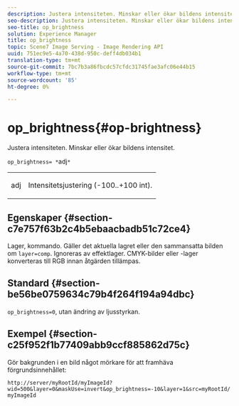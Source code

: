 ```yaml
---
description: Justera intensiteten. Minskar eller ökar bildens intensitet.
seo-description: Justera intensiteten. Minskar eller ökar bildens intensitet.
seo-title: op_brightness
solution: Experience Manager
title: op_brightness
topic: Scene7 Image Serving - Image Rendering API
uuid: 751ec9e5-4a70-438d-950c-deff4db034b1
translation-type: tm+mt
source-git-commit: 7bc7b3a86fbcdc57cfdc31745fae3afc06e44b15
workflow-type: tm+mt
source-wordcount: '85'
ht-degree: 0%

---
```



# op_brightness{#op-brightness}

Justera intensiteten. Minskar eller ökar bildens intensitet.

`op_brightness= *`adj`*`

<table id="simpletable_2B5DB95B1FF044C8BD226D4F8311E806"> 
 <tr class="strow"> 
  <td class="stentry"> <p><span class="varname"> adj</span> </p> </td> 
  <td class="stentry"> <p>Intensitetsjustering (-100..+100 int). </p></td> 
 </tr> 
</table>

## Egenskaper {#section-c7e757f63b2c4b5ebaacbadb51c72ce4}

Lager, kommando. Gäller det aktuella lagret eller den sammansatta bilden om `layer=comp`. Ignoreras av effektlager. CMYK-bilder eller -lager konverteras till RGB innan åtgärden tillämpas.

## Standard {#section-be56be0759634c79b4f264f194a94dbc}

`op_brightness=0`, utan ändring av ljusstyrkan.

## Exempel {#section-c25f952f1b77409abb9ccf885862d75c}

Gör bakgrunden i en bild något mörkare för att framhäva förgrundsinnehållet:

`http://server/myRootId/myImageId?wid=500&layer=0&maskUse=invert&op_brightness=-10&layer=1&src=myRootId/myImageId`
